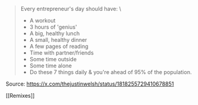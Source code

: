 > Every entrepreneur's day should have: \
> - A workout
> - 3 hours of 'genius' 
> - A big, healthy lunch 
> - A small, healthy dinner 
> - A few pages of reading 
> - Time with partner/friends 
> - Some time outside 
> - Some time alone 
> - Do these 7 things daily & you're ahead of 95% of the population.

Source: https://x.com/thejustinwelsh/status/1818255729410678851

[[Remixes]]
